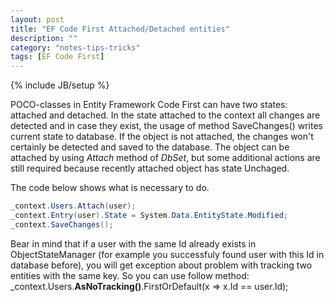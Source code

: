 ```yaml
---
layout: post
title: "EF Code First Attached/Detached entities"
description: ""
category: "notes-tips-tricks"
tags: [EF Code First]
---
```

{% include JB/setup %}

POCO-classes in Entity Framework Code First can have two states: attached and detached. In the state attached to the context all changes are detected and in case they exist, the usage of method SaveChanges() writes current state to database. If the object is not attached, the changes won't certainly be detected and saved to the database. The object can be attached by using *Attach* method of *DbSet*, but some additional actions are still required because recently attached object has state Unchaged.

The code below shows what is necessary to do.

```csharp
_context.Users.Attach(user);
_context.Entry(user).State = System.Data.EntityState.Modified;
_context.SaveChanges();
```

Bear in mind that if a user with the same Id already exists in ObjectStateManager (for example you successfuly found user with this Id in database before), you will get exception about problem with tracking two entities with the same key. So you can use follow method: _context.Users.**AsNoTracking()**.FirstOrDefault(x => x.Id == user.Id);